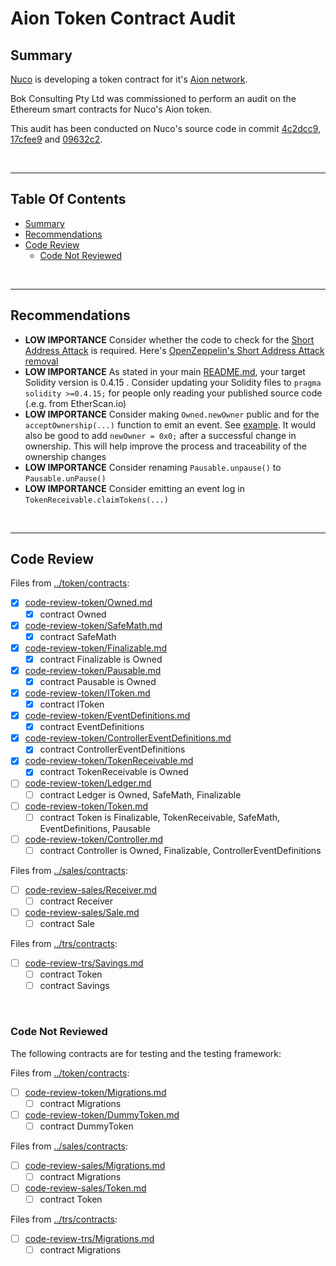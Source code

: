# Aion Token Contract Audit

## Summary

[Nuco](https://nuco.io/) is developing a token contract for it's [Aion network](https://aion.network/).

Bok Consulting Pty Ltd was commissioned to perform an audit on the Ethereum smart contracts for Nuco's Aion token.

This audit has been conducted on Nuco's source code in commit
[4c2dcc9](https://github.com/gonuco/aion.erc.contract/commit/4c2dcc92b4ba404211deb3bf0559eaa8d43b2e84),
[17cfee9](https://github.com/gonuco/aion.erc.contract/commit/17cfee99792ba31f63e541445e8d6878a169e9c8) and
[09632c2](https://github.com/gonuco/aion.erc.contract/commit/09632c24a322daa37c112c1d6349faa10888cc45).

<br />

<hr />

## Table Of Contents

* [Summary](#summary)
* [Recommendations](#recommendations)
* [Code Review](#code-review)
  * [Code Not Reviewed](#code-not-reviewed)

<br />

<hr />

## Recommendations

* **LOW IMPORTANCE** Consider whether the code to check for the [Short Address Attack](https://blog.coinfabrik.com/smart-contract-short-address-attack-mitigation-failure/)
  is required. Here's [OpenZeppelin's Short Address Attack removal](https://github.com/OpenZeppelin/zeppelin-solidity/commit/e33d9bb41be136f12bc734aef1aa6fffbf54fa40)
* **LOW IMPORTANCE** As stated in your main [README.md](../README.md), your target Solidity version is 0.4.15 . Consider updating your Solidity
  files to `pragma solidity >=0.4.15;` for people only reading your published source code (.e.g. from EtherScan.io)
* **LOW IMPORTANCE** Consider making `Owned.newOwner` public and for the `acceptOwnership(...)` function to emit an event.
  See [example](https://github.com/bokkypoobah/GimliTokenContractAudit/blob/master/sol/Ownable.sol#L6-L32). It would also be good to add
  `newOwner = 0x0;` after a successful change in ownership. This will help improve the process and traceability of the ownership changes
* **LOW IMPORTANCE** Consider renaming `Pausable.unpause()` to `Pausable.unPause()`
* **LOW IMPORTANCE** Consider emitting an event log in `TokenReceivable.claimTokens(...)`

<br />

<hr />

## Code Review

Files from [../token/contracts](../token/contracts):

* [x] [code-review-token/Owned.md](code-review-token/Owned.md)
  * [x] contract Owned 
* [x] [code-review-token/SafeMath.md](code-review-token/SafeMath.md)
  * [x] contract SafeMath 
* [x] [code-review-token/Finalizable.md](code-review-token/Finalizable.md)
  * [x] contract Finalizable is Owned 
* [x] [code-review-token/Pausable.md](code-review-token/Pausable.md)
  * [x] contract Pausable is Owned 
* [x] [code-review-token/IToken.md](code-review-token/IToken.md)
  * [x] contract IToken 
* [x] [code-review-token/EventDefinitions.md](code-review-token/EventDefinitions.md)
  * [x] contract EventDefinitions 
* [x] [code-review-token/ControllerEventDefinitions.md](code-review-token/ControllerEventDefinitions.md)
  * [x] contract ControllerEventDefinitions 
* [x] [code-review-token/TokenReceivable.md](code-review-token/TokenReceivable.md)
  * [x] contract TokenReceivable is Owned 
* [ ] [code-review-token/Ledger.md](code-review-token/Ledger.md)
  * [ ] contract Ledger is Owned, SafeMath, Finalizable 
* [ ] [code-review-token/Token.md](code-review-token/Token.md)
  * [ ] contract Token is Finalizable, TokenReceivable, SafeMath, EventDefinitions, Pausable 
* [ ] [code-review-token/Controller.md](code-review-token/Controller.md)
  * [ ] contract Controller is Owned, Finalizable, ControllerEventDefinitions 

Files from [../sales/contracts](../sales/contracts):

* [ ] [code-review-sales/Receiver.md](code-review-sales/Receiver.md)
  * [ ] contract Receiver 
* [ ] [code-review-sales/Sale.md](code-review-sales/Sale.md)
  * [ ] contract Sale 

Files from [../trs/contracts](../trs/contracts):

* [ ] [code-review-trs/Savings.md](code-review-trs/Savings.md)
  * [ ] contract Token 
  * [ ] contract Savings 

<br />

### Code Not Reviewed

The following contracts are for testing and the testing framework:

Files from [../token/contracts](../token/contracts):

* [ ] [code-review-token/Migrations.md](code-review-token/Migrations.md)
  * [ ] contract Migrations 
* [ ] [code-review-token/DummyToken.md](code-review-token/DummyToken.md)
  * [ ] contract DummyToken 

Files from [../sales/contracts](../sales/contracts):

* [ ] [code-review-sales/Migrations.md](code-review-sales/Migrations.md)
  * [ ] contract Migrations 
* [ ] [code-review-sales/Token.md](code-review-sales/Token.md)
  * [ ] contract Token 

Files from [../trs/contracts](../trs/contracts):

* [ ] [code-review-trs/Migrations.md](code-review-trs/Migrations.md)
  * [ ] contract Migrations 
